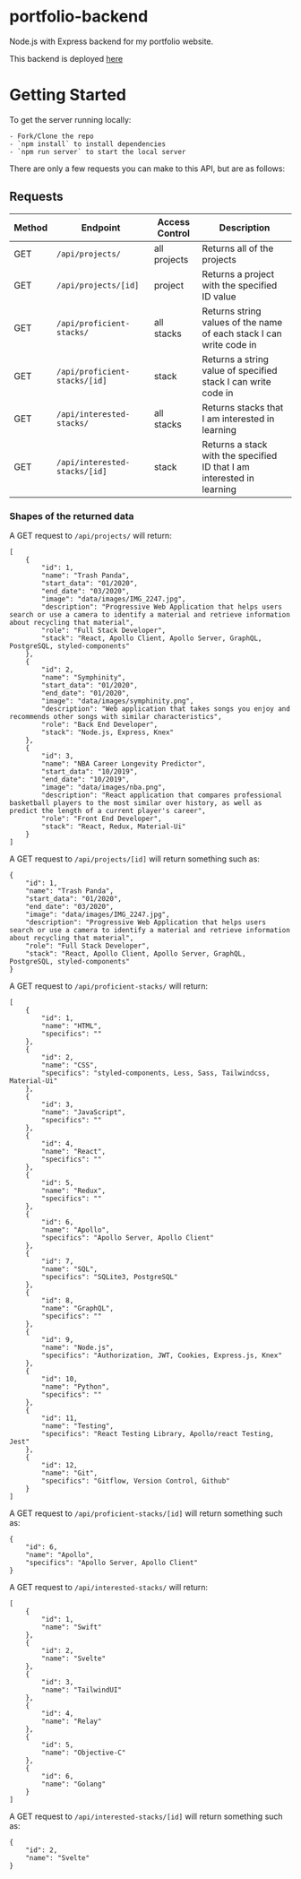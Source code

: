 # portfolio-backend

Node.js with Express backend for my portfolio website.

This backend is deployed [here](https://colinbazzano-portfolio.herokuapp.com/)

# Getting Started

To get the server running locally:

    - Fork/Clone the repo
    - `npm install` to install dependencies
    - `npm run server` to start the local server

There are only a few requests you can make to this API, but are as follows:

## Requests

| Method | Endpoint                      | Access Control | Description                                                            |
| ------ | ----------------------------- | -------------- | ---------------------------------------------------------------------- |
| GET    | `/api/projects/`              | all projects   | Returns all of the projects                                            |
| GET    | `/api/projects/[id]`          | project        | Returns a project with the specified ID value                          |
| GET    | `/api/proficient-stacks/`     | all stacks     | Returns string values of the name of each stack I can write code in    |
| GET    | `/api/proficient-stacks/[id]` | stack          | Returns a string value of specified stack I can write code in          |
| GET    | `/api/interested-stacks/`     | all stacks     | Returns stacks that I am interested in learning                        |
| GET    | `/api/interested-stacks/[id]` | stack          | Returns a stack with the specified ID that I am interested in learning |

### Shapes of the returned data

A GET request to `/api/projects/` will return:

    [
        {
            "id": 1,
            "name": "Trash Panda",
            "start_data": "01/2020",
            "end_date": "03/2020",
            "image": "data/images/IMG_2247.jpg",
            "description": "Progressive Web Application that helps users search or use a camera to identify a material and retrieve information about recycling that material",
            "role": "Full Stack Developer",
            "stack": "React, Apollo Client, Apollo Server, GraphQL, PostgreSQL, styled-components"
        },
        {
            "id": 2,
            "name": "Symphinity",
            "start_data": "01/2020",
            "end_date": "01/2020",
            "image": "data/images/symphinity.png",
            "description": "Web application that takes songs you enjoy and recommends other songs with similar characteristics",
            "role": "Back End Developer",
            "stack": "Node.js, Express, Knex"
        },
        {
            "id": 3,
            "name": "NBA Career Longevity Predictor",
            "start_data": "10/2019",
            "end_date": "10/2019",
            "image": "data/images/nba.png",
            "description": "React application that compares professional basketball players to the most similar over history, as well as predict the length of a current player's career",
            "role": "Front End Developer",
            "stack": "React, Redux, Material-Ui"
        }
    ]

A GET request to `/api/projects/[id]` will return something such as:

    {
        "id": 1,
        "name": "Trash Panda",
        "start_data": "01/2020",
        "end_date": "03/2020",
        "image": "data/images/IMG_2247.jpg",
        "description": "Progressive Web Application that helps users search or use a camera to identify a material and retrieve information about recycling that material",
        "role": "Full Stack Developer",
        "stack": "React, Apollo Client, Apollo Server, GraphQL, PostgreSQL, styled-components"
    }

A GET request to `/api/proficient-stacks/` will return:

    [
        {
            "id": 1,
            "name": "HTML",
            "specifics": ""
        },
        {
            "id": 2,
            "name": "CSS",
            "specifics": "styled-components, Less, Sass, Tailwindcss, Material-Ui"
        },
        {
            "id": 3,
            "name": "JavaScript",
            "specifics": ""
        },
        {
            "id": 4,
            "name": "React",
            "specifics": ""
        },
        {
            "id": 5,
            "name": "Redux",
            "specifics": ""
        },
        {
            "id": 6,
            "name": "Apollo",
            "specifics": "Apollo Server, Apollo Client"
        },
        {
            "id": 7,
            "name": "SQL",
            "specifics": "SQLite3, PostgreSQL"
        },
        {
            "id": 8,
            "name": "GraphQL",
            "specifics": ""
        },
        {
            "id": 9,
            "name": "Node.js",
            "specifics": "Authorization, JWT, Cookies, Express.js, Knex"
        },
        {
            "id": 10,
            "name": "Python",
            "specifics": ""
        },
        {
            "id": 11,
            "name": "Testing",
            "specifics": "React Testing Library, Apollo/react Testing, Jest"
        },
        {
            "id": 12,
            "name": "Git",
            "specifics": "Gitflow, Version Control, Github"
        }
    ]

A GET request to `/api/proficient-stacks/[id]` will return something such as:

    {
        "id": 6,
        "name": "Apollo",
        "specifics": "Apollo Server, Apollo Client"
    }

A GET request to `/api/interested-stacks/` will return:

    [
        {
            "id": 1,
            "name": "Swift"
        },
        {
            "id": 2,
            "name": "Svelte"
        },
        {
            "id": 3,
            "name": "TailwindUI"
        },
        {
            "id": 4,
            "name": "Relay"
        },
        {
            "id": 5,
            "name": "Objective-C"
        },
        {
            "id": 6,
            "name": "Golang"
        }
    ]

A GET request to `/api/interested-stacks/[id]` will return something such as:

    {
        "id": 2,
        "name": "Svelte"
    }
